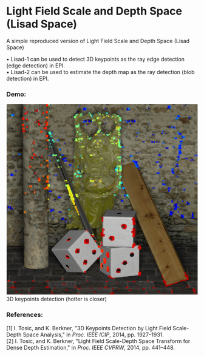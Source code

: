# Light Field Scale and Depth Space (Lisad Space)
A simple reproduced version of Light Field Scale and Depth Space (Lisad Space)

&bull; Lisad-1 can be used to detect 3D keypoints as the ray edge detection (edge detection) in EPI.
<br>
&bull; Lisad-2 can be used to estimate the depth map as the ray detection (blob detection) in EPI.

### Demo:
<img src=https://github.com/GilbertRC/Light-Field-Scale-and-Depth-Space/blob/main/result_buddha.bmp>
3D keypoints detection (hotter is closer)

### References:
[1] I. Tosic, and K. Berkner, "3D Keypoints Detection by Light Field Scale-Depth Space Analysis," in *Proc. IEEE ICIP*, 2014, pp. 1927–1931.
<br>
[2] I. Tosic, and K. Berkner, "Light Field Scale-Depth Space Transform for Dense Depth Estimation," in *Proc. IEEE CVPRW*, 2014, pp. 441–448.

